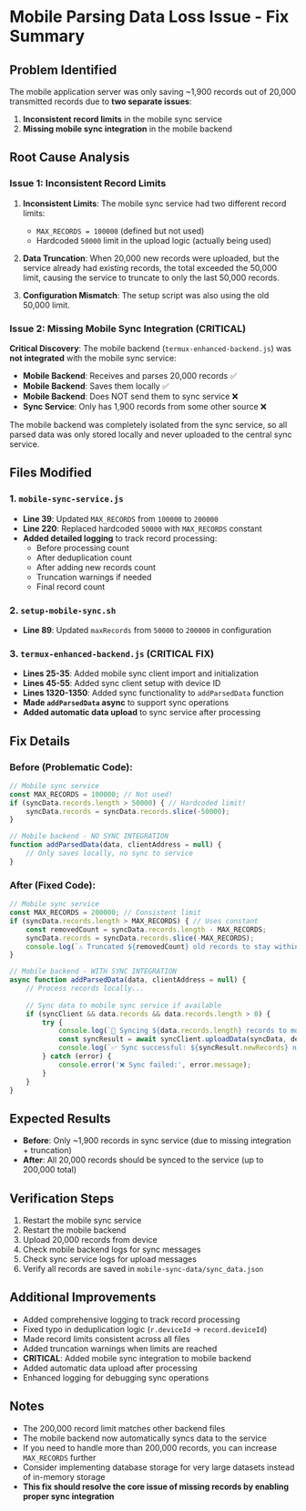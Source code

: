 # Mobile Parsing Data Loss Issue - Fix Summary

## Problem Identified
The mobile application server was only saving ~1,900 records out of 20,000 transmitted records due to **two separate issues**:

1. **Inconsistent record limits** in the mobile sync service
2. **Missing mobile sync integration** in the mobile backend

## Root Cause Analysis

### Issue 1: Inconsistent Record Limits
1. **Inconsistent Limits**: The mobile sync service had two different record limits:
   - `MAX_RECORDS = 100000` (defined but not used)
   - Hardcoded `50000` limit in the upload logic (actually being used)

2. **Data Truncation**: When 20,000 new records were uploaded, but the service already had existing records, the total exceeded the 50,000 limit, causing the service to truncate to only the last 50,000 records.

3. **Configuration Mismatch**: The setup script was also using the old 50,000 limit.

### Issue 2: Missing Mobile Sync Integration (CRITICAL)
**Critical Discovery**: The mobile backend (`termux-enhanced-backend.js`) was **not integrated** with the mobile sync service:

- **Mobile Backend**: Receives and parses 20,000 records ✅
- **Mobile Backend**: Saves them locally ✅  
- **Mobile Backend**: Does NOT send them to sync service ❌
- **Sync Service**: Only has 1,900 records from some other source ❌

The mobile backend was completely isolated from the sync service, so all parsed data was only stored locally and never uploaded to the central sync service.

## Files Modified

### 1. `mobile-sync-service.js`
- **Line 39**: Updated `MAX_RECORDS` from `100000` to `200000`
- **Line 220**: Replaced hardcoded `50000` with `MAX_RECORDS` constant
- **Added detailed logging** to track record processing:
  - Before processing count
  - After deduplication count  
  - After adding new records count
  - Truncation warnings if needed
  - Final record count

### 2. `setup-mobile-sync.sh`
- **Line 89**: Updated `maxRecords` from `50000` to `200000` in configuration

### 3. `termux-enhanced-backend.js` (CRITICAL FIX)
- **Lines 25-35**: Added mobile sync client import and initialization
- **Lines 45-55**: Added sync client setup with device ID
- **Lines 1320-1350**: Added sync functionality to `addParsedData` function
- **Made `addParsedData` async** to support sync operations
- **Added automatic data upload** to sync service after processing

## Fix Details

### Before (Problematic Code):
```javascript
// Mobile sync service
const MAX_RECORDS = 100000; // Not used!
if (syncData.records.length > 50000) { // Hardcoded limit!
    syncData.records = syncData.records.slice(-50000);
}

// Mobile backend - NO SYNC INTEGRATION
function addParsedData(data, clientAddress = null) {
    // Only saves locally, no sync to service
}
```

### After (Fixed Code):
```javascript
// Mobile sync service
const MAX_RECORDS = 200000; // Consistent limit
if (syncData.records.length > MAX_RECORDS) { // Uses constant
    const removedCount = syncData.records.length - MAX_RECORDS;
    syncData.records = syncData.records.slice(-MAX_RECORDS);
    console.log(`⚠️ Truncated ${removedCount} old records to stay within ${MAX_RECORDS} limit`);
}

// Mobile backend - WITH SYNC INTEGRATION
async function addParsedData(data, clientAddress = null) {
    // Process records locally...
    
    // Sync data to mobile sync service if available
    if (syncClient && data.records && data.records.length > 0) {
        try {
            console.log(`📱 Syncing ${data.records.length} records to mobile sync service...`);
            const syncResult = await syncClient.uploadData(syncData, devices, lastIMEI);
            console.log(`✅ Sync successful: ${syncResult.newRecords} new records synced`);
        } catch (error) {
            console.error('❌ Sync failed:', error.message);
        }
    }
}
```

## Expected Results
- **Before**: Only ~1,900 records in sync service (due to missing integration + truncation)
- **After**: All 20,000 records should be synced to the service (up to 200,000 total)

## Verification Steps
1. Restart the mobile sync service
2. Restart the mobile backend
3. Upload 20,000 records from device
4. Check mobile backend logs for sync messages
5. Check sync service logs for upload messages
6. Verify all records are saved in `mobile-sync-data/sync_data.json`

## Additional Improvements
- Added comprehensive logging to track record processing
- Fixed typo in deduplication logic (`r.deviceId` → `record.deviceId`)
- Made record limits consistent across all files
- Added truncation warnings when limits are reached
- **CRITICAL**: Added mobile sync integration to mobile backend
- Added automatic data upload after processing
- Enhanced logging for debugging sync operations

## Notes
- The 200,000 record limit matches other backend files
- The mobile backend now automatically syncs data to the service
- If you need to handle more than 200,000 records, you can increase `MAX_RECORDS` further
- Consider implementing database storage for very large datasets instead of in-memory storage
- **This fix should resolve the core issue of missing records by enabling proper sync integration** 